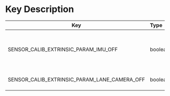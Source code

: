 # Key Description

| Key        | Type      |Description |
| ---------|:-------------|:------------- |
| SENSOR_CALIB_EXTRINSIC_PARAM_IMU_OFF| boolean | imu's orientation was not aligning with moving orienation |
| SENSOR_CALIB_EXTRINSIC_PARAM_LANE_CAMERA_OFF | boolean | lane_camera's tr_cam_to_imu is off |